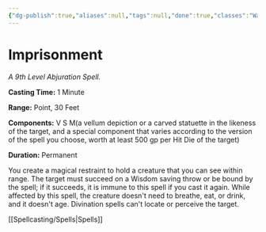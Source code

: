 ```yaml
---
{"dg-publish":true,"aliases":null,"tags":null,"done":true,"classes":"Warlock, Wizard,","spellLevel":9,"school":"Abjuration","source":"PHB","permalink":"/spells/imprisonment/","dgHomeLink":false,"dgPassFrontmatter":true}
---
```


# Imprisonment
*A 9th Level Abjuration Spell.*

**Casting Time:** 1 Minute

**Range:** Point, 30 Feet

**Components:** V S M(a vellum depiction or a carved statuette in the likeness of the target, and a special component that varies according to the version of the spell you choose, worth at least 500 gp per Hit Die of the target)

**Duration:** Permanent

You create a magical restraint to hold a creature that you can see within range. The target must succeed on a Wisdom saving throw or be bound by the spell; if it succeeds, it is immune to this spell if you cast it again. While affected by this spell, the creature doesn't need to breathe, eat, or drink, and it doesn't age. Divination spells can't locate or perceive the target.

[[Spellcasting/Spells|Spells]]